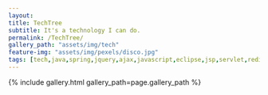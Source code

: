 ```yaml
---
layout: 
title: TechTree
subtitle: It's a technology I can do.
permalink: /TechTree/
gallery_path: "assets/img/tech"
feature-img: "assets/img/pexels/disco.jpg"
tags: [tech,java,spring,jquery,ajax,javascript,eclipse,jsp,servlet,redis,oracle,mysql,ibais,mybatis,git,github,svn,strust2,aws,secureCRT,starUML]
---
```





{% include gallery.html gallery_path=page.gallery_path %}
